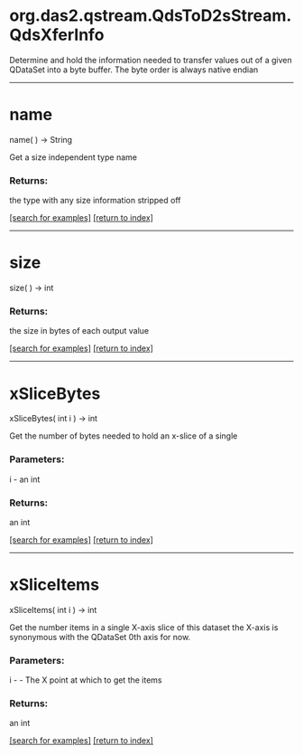 # org.das2.qstream.QdsToD2sStream.QdsXferInfo

Determine and hold the information needed to transfer values out of a
 given QDataSet into a byte buffer.  The byte order is always native 
 endian

***
<a name="name"></a>
# name
name(  ) &rarr; String

Get a size independent type name

### Returns:
the type with any size information stripped off

<a href="https://github.com/autoplot/dev/search?q=name&unscoped_q=name">[search for examples]</a>
<a href="https://github.com/autoplot/documentation/blob/master/javadoc/index-all.md">[return to index]</a>

***
<a name="size"></a>
# size
size(  ) &rarr; int



### Returns:
the size in bytes of each output value

<a href="https://github.com/autoplot/dev/search?q=size&unscoped_q=size">[search for examples]</a>
<a href="https://github.com/autoplot/documentation/blob/master/javadoc/index-all.md">[return to index]</a>

***
<a name="xSliceBytes"></a>
# xSliceBytes
xSliceBytes( int i ) &rarr; int

Get the number of bytes needed to hold an x-slice of a single

### Parameters:
i - an int

### Returns:
an int


<a href="https://github.com/autoplot/dev/search?q=xSliceBytes&unscoped_q=xSliceBytes">[search for examples]</a>
<a href="https://github.com/autoplot/documentation/blob/master/javadoc/index-all.md">[return to index]</a>

***
<a name="xSliceItems"></a>
# xSliceItems
xSliceItems( int i ) &rarr; int

Get the number items in a single X-axis slice of this dataset the
 X-axis is synonymous with the QDataSet 0th axis for now.

### Parameters:
i - - The X point at which to get the items

### Returns:
an int


<a href="https://github.com/autoplot/dev/search?q=xSliceItems&unscoped_q=xSliceItems">[search for examples]</a>
<a href="https://github.com/autoplot/documentation/blob/master/javadoc/index-all.md">[return to index]</a>

